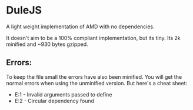 DuleJS
========

A light weight implementation of AMD with no dependencies.

It doesn't aim to be a 100% compliant implementation, but its tiny. Its 2k minified and ~930 bytes gzipped. 

Errors:
-------

To keep the file small the errors have also been minified. You will get the normal errors when using the unminified version. But here's a cheat sheet:

* E:1 - Invalid arguments passed to define
* E:2 - Circular dependency found
